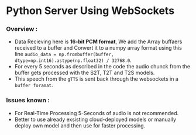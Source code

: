 # Python Server Using WebSockets


### Overview :

- Data Recieving here is **16-bit PCM format**, We add the Array buffaers received to a buffer and Convert it to a numpy array format using this line
`audio_data = np.frombuffer(buffer, dtype=np.int16).astype(np.float32) / 32768.0`.
- For every 5 seconds as described in the code the audio chunck from the buffer gets processed with the S2T, T2T and T2S models.
- This speech from the `gTTS` is sent back through the websockets in a `buffer foramat`.

### Issues known :

- For Real-Time Processing 5-Seconds of audio is not recommended.
- Better to use already exsisting cloud-deployed models or manually deploy own model and then use for faster processing.
